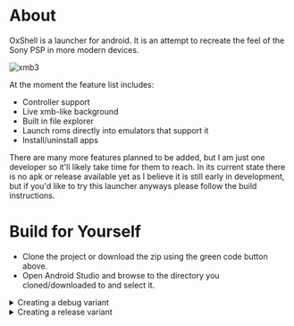 # About
OxShell is a launcher for android. It is an attempt to recreate the feel of the Sony PSP in more modern devices.


![xmb3](https://user-images.githubusercontent.com/15348986/221724810-ca4237f8-e889-46b8-9282-a8684b9a2c44.gif)



At the moment the feature list includes:

- Controller support
- Live xmb-like background
- Built in file explorer
- Launch roms directly into emulators that support it
- Install/uninstall apps

There are many more features planned to be added, but I am just one developer so it'll likely take time for them to reach.
In its current state there is no apk or release available yet as I believe it is still early in development, but if you'd like
to try this launcher anyways please follow the build instructions.

# Build for Yourself
- Clone the project or download the zip using the green code button above.
- Open Android Studio and browse to the directory you cloned/downloaded to and select it.

<details><summary>Creating a debug variant</summary>

* Make sure the build variant selected is debug
* Run it!
</details>
<details><summary>Creating a release variant</summary>

* Add your keystore file in the `app/keystores` folder
* Create a `keystore.properties` file in the `app/keystores` folder with the following contents:
```
storeFile keystores/[keystore-filename]
storePassword [store-password]
keyAlias [key-alias]
keyPassword [key-password]
```
* Set your build variant to release
* Run it!
</details>
